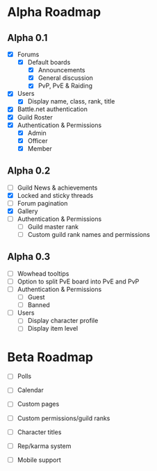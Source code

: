 Alpha Roadmap
=======

## Alpha 0.1
- [x] Forums
    - [x] Default boards
       - [x] Announcements
       - [x] General discussion
       - [x] PvP, PvE &amp; Raiding
- [x] Users
    - [x] Display name, class, rank, title
- [x] Battle.net authentication
- [x] Guild Roster
- [x] Authentication & Permissions
    - [x] Admin
    - [x] Officer
    - [x] Member

## Alpha 0.2
- [ ] Guild News & achievements
- [x] Locked and sticky threads
- [ ] Forum pagination
- [x] Gallery
- [ ] Authentication & Permissions
    - [ ] Guild master rank
    - [ ] Custom guild rank names and permissions

## Alpha 0.3
- [ ] Wowhead tooltips
- [ ] Option to split PvE board into PvE and PvP
- [ ] Authentication & Permissions
    - [ ] Guest
    - [ ] Banned
- [ ] Users
    - [ ] Display character profile
    - [ ] Display item level

Beta Roadmap
=======
- [ ] Polls
- [ ] Calendar
- [ ] Custom pages
- [ ] Custom permissions/guild ranks
- [ ] Character titles
- [ ] Rep/karma system
- [ ] Mobile support

